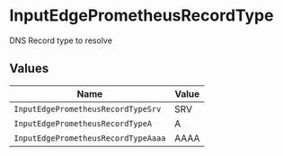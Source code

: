 # InputEdgePrometheusRecordType

DNS Record type to resolve


## Values

| Name                                | Value                               |
| ----------------------------------- | ----------------------------------- |
| `InputEdgePrometheusRecordTypeSrv`  | SRV                                 |
| `InputEdgePrometheusRecordTypeA`    | A                                   |
| `InputEdgePrometheusRecordTypeAaaa` | AAAA                                |